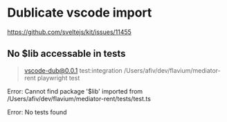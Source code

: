 # Dublicate vscode import

https://github.com/sveltejs/kit/issues/11455

## No $lib accessable in tests

> vscode-dub@0.0.1 test:integration /Users/afiv/dev/flavium/mediator-rent
> playwright test

Error: Cannot find package '$lib' imported from /Users/afiv/dev/flavium/mediator-rent/tests/test.ts

Error: No tests found
